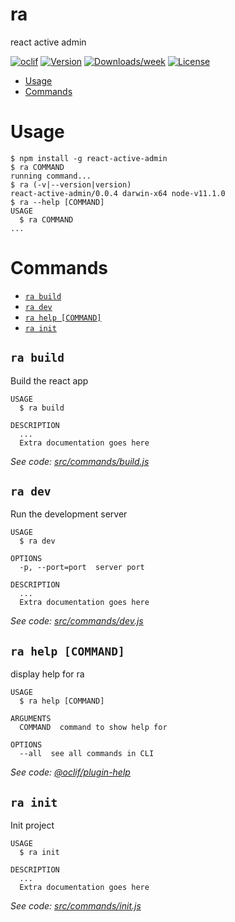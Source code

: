 ra
==

react active admin

[![oclif](https://img.shields.io/badge/cli-oclif-brightgreen.svg)](https://oclif.io)
[![Version](https://img.shields.io/npm/v/ra.svg)](https://npmjs.org/package/ra)
[![Downloads/week](https://img.shields.io/npm/dw/ra.svg)](https://npmjs.org/package/ra)
[![License](https://img.shields.io/npm/l/ra.svg)](https://github.com/peter7z/ra/blob/master/package.json)

<!-- toc -->
* [Usage](#usage)
* [Commands](#commands)
<!-- tocstop -->
# Usage
<!-- usage -->
```sh-session
$ npm install -g react-active-admin
$ ra COMMAND
running command...
$ ra (-v|--version|version)
react-active-admin/0.0.4 darwin-x64 node-v11.1.0
$ ra --help [COMMAND]
USAGE
  $ ra COMMAND
...
```
<!-- usagestop -->
# Commands
<!-- commands -->
* [`ra build`](#ra-build)
* [`ra dev`](#ra-dev)
* [`ra help [COMMAND]`](#ra-help-command)
* [`ra init`](#ra-init)

## `ra build`

Build the react app

```
USAGE
  $ ra build

DESCRIPTION
  ...
  Extra documentation goes here
```

_See code: [src/commands/build.js](https://github.com/peter7z/ra/blob/v0.0.4/src/commands/build.js)_

## `ra dev`

Run the development server

```
USAGE
  $ ra dev

OPTIONS
  -p, --port=port  server port

DESCRIPTION
  ...
  Extra documentation goes here
```

_See code: [src/commands/dev.js](https://github.com/peter7z/ra/blob/v0.0.4/src/commands/dev.js)_

## `ra help [COMMAND]`

display help for ra

```
USAGE
  $ ra help [COMMAND]

ARGUMENTS
  COMMAND  command to show help for

OPTIONS
  --all  see all commands in CLI
```

_See code: [@oclif/plugin-help](https://github.com/oclif/plugin-help/blob/v2.2.0/src/commands/help.ts)_

## `ra init`

Init project

```
USAGE
  $ ra init

DESCRIPTION
  ...
  Extra documentation goes here
```

_See code: [src/commands/init.js](https://github.com/peter7z/ra/blob/v0.0.4/src/commands/init.js)_
<!-- commandsstop -->
